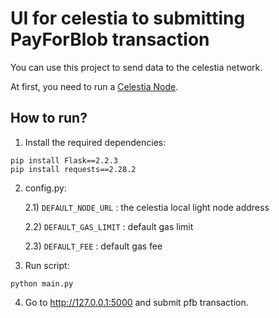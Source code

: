 # UI for celestia to submitting PayForBlob transaction

You can use this project to send data to the celestia network.

At first, you need to run a [Celestia Node](https://docs.celestia.org/nodes/light-node/).

## How to run?

1) Install the required dependencies:
   
```
pip install Flask==2.2.3
pip install requests==2.28.2

```
2) config.py:

    2.1)  ```DEFAULT_NODE_URL``` : the celestia local light node address

    2.2)  ```DEFAULT_GAS_LIMIT``` : default gas limit

    2.3)  ```DEFAULT_FEE``` : default gas fee

3) Run script:
```
python main.py
```

4) Go to http://127.0.0.1:5000 and submit pfb transaction.
